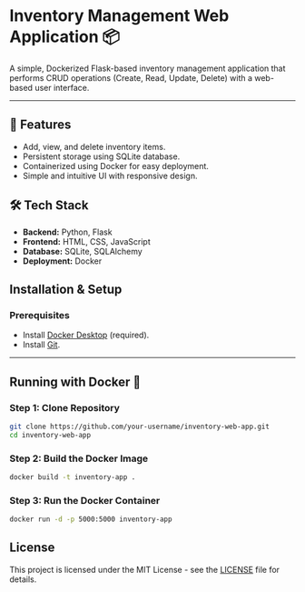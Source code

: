 # Inventory Management Web Application 📦

A simple, Dockerized Flask-based inventory management application that performs CRUD operations (Create, Read, Update, Delete) with a web-based user interface.

---

## 🚀 Features

- Add, view, and delete inventory items.
- Persistent storage using SQLite database.
- Containerized using Docker for easy deployment.
- Simple and intuitive UI with responsive design.

## 🛠️ Tech Stack

- **Backend:** Python, Flask
- **Frontend:** HTML, CSS, JavaScript
- **Database:** SQLite, SQLAlchemy
- **Deployment:** Docker

## Installation & Setup

### Prerequisites

- Install [Docker Desktop](https://www.docker.com/products/docker-desktop/) (required).
- Install [Git](https://git-scm.com/downloads).

---

## Running with Docker 🐳

### Step 1: Clone Repository

```bash
git clone https://github.com/your-username/inventory-web-app.git
cd inventory-web-app
```

### Step 2: Build the Docker Image

```bash
docker build -t inventory-app .
```

### Step 3: Run the Docker Container

```bash
docker run -d -p 5000:5000 inventory-app
```

## License
This project is licensed under the MIT License - see the [LICENSE](./LICENSE) file for details.






